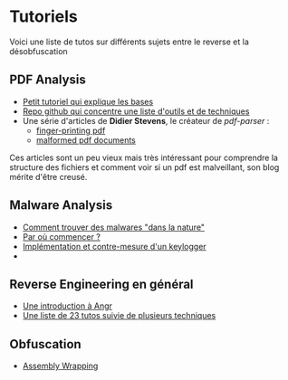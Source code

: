 # Tutoriels
Voici une liste de tutos sur différents sujets entre le reverse et la désobfuscation

## PDF Analysis
- [Petit tutoriel qui explique les bases](https://intezer.com/blog/incident-response/analyze-malicious-pdf-files/)
- [Repo github qui concentre une liste d'outils et de techniques](https://github.com/zbetcheckin/PDF_analysis)
- Une série d'articles de **Didier Stevens**, le créateur de *pdf-parser* :
  - [finger-printing pdf](https://blog.didierstevens.com/2008/11/01/quickpost-fingerprinting-pdf-files)
  - [malformed pdf documents](https://blog.didierstevens.com/2009/05/14/malformed-pdf-documents/)

Ces articles sont un peu vieux mais très intéressant pour comprendre la structure des fichiers et comment voir si un pdf est malveillant, son blog mérite d'être creusé.

## Malware Analysis
- [Comment trouver des malwares "dans la nature"](https://hacked.codes/2023/introduction-hunting-malware-in-the-wild/)
- [Par où commencer ?](https://hshrzd.wordpress.com/how-to-start/)
- [Implémentation et contre-mesure d'un keylogger](https://www.codeproject.com/Articles/10272/Keyboard-Spy-implementation-and-counter-measures)
- 

## Reverse Engineering en général
- [Une introduction à Angr](https://blog.notso.pro/2019-03-20-angr-introduction-part0/)
- [Une liste de 23 tutos suivie de plusieurs techniques](https://legend.octopuslabs.io/sample-page.html)

## Obfuscation
- [Assembly Wrapping](https://medium.com/swlh/assembly-wrapping-a-new-technique-for-anti-disassembly-c144eb90e036)